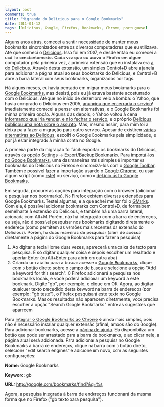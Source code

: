 ```yaml
---
layout: post
comments: true
title: "Migrando do Delicious para o Google Bookmarks"
date: 2011-01-12
tags: [Delicious, Google, Firefox, Bookmarks, Chrome, portuguese]
---
```

Alguns anos atrás, comecei a sentir necessidade de manter meus bookmarks sincronizados entre os diversos computadores que eu utilizava. Até que conheci o [Delicious](http://www.delicious.com). Isso foi em 2007, e desde então eu comecei a usá-lo constantemente. Cada vez que eu usava o Firefox em algum computador pela primeira vez, a primeira extensão que eu instalava era [a do Delicious](https://addons.mozilla.org/en-US/firefox/addon/3615/). Através desta extensão, um simples Control+D abre a janela para adicionar a página atual ao seus bookmarks do Delicious, e Control+B abre a barra lateral com seus bookmarks, organizados por tags.

Há alguns meses, eu havia pensado em migrar meus bookmarks para o [Google Bookmarks](http://www.google.com/bookmarks), mas desisti, pois eu já estava bastante acostumado com o Delicious. Até que no início de dezembro veio a bomba: o Yahoo, que havia comprado o Delicious em 2005, [anunciou que encerraria o serviço](http://techcrunch.com/2010/12/16/is-yahoo-shutting-down-del-icio-us/)! Imediatamente comecei a pensar em alternativas, e o Google Bookmarks foi minha primeira opção. Alguns dias depois, o [Yahoo voltou à cena informando que iria vender, e não fechar o serviço](http://techcrunch.com/2010/12/17/yahoo-trying-to-sell-del-icio-us-not-to-shut-it-down/), e o próprio [Delicious publicou uma nota sobre o assunto](http://blog.delicious.com/blog/2010/12/whats-next-for-delicious.html). Mas, mesmo assim, para mim foi a deixa para fazer a migração para outro serviço. Apesar de existirem [várias alternativas ao Delicious](http://bookshop.livejournal.com/1080038.html), escolhi o Google Bookmarks pela simplicidade, e por já estar integrado à minha conta no Google.

A primeira parte da migração foi fácil: exportar os bookmarks do Delicious, através da opção Settings -> [Export/Backup Bookmarks](https://secure.delicious.com/settings/bookmarks/export). Para [importá-los no Google Bookmarks](http://www.google.com/support/bookmarks/bin/answer.py?answer=178166), uma das maneiras mais simples é importar os bookmarks do Delicious no Firefox e sincronizá-los com o [Google Toolbar](http://www.toolbar.google.com/). Também é possível fazer a importação usando o [Google Chrome](http://www.google.com/chrome), ou usar algum script (como [este](http://blog.darkhax.com/2010/12/16/import-delicious-to-google-bookmarks)) ou serviço, como o [del.icio.us to Google Bookmarks](http://delicious-export.appspot.com/).

Em seguida, procurei as opções para integração com o browser (adicionar e pesquisar nos bookmarks). No Firefox existem diversas extensões para Google Bookmarks. Testei algumas, e a que achei melhor foi o [GMarks](https://addons.mozilla.org/pt-BR/firefox/addon/2888/). Com ela, é possível adicionar bookmarks com Control+D, de forma bem semelhante à extensão do Delicious, e também há uma barra lateral, acionada com Alt+M. Porém, não há integração com a barra de endereços, ou seja, não é possível pesquisar nos bookmarks digitando diretamente o endereço (como permitem as versões mais recentes da extensão do Delicious). Porém, há duas maneiras de pesquisar (além de acessar diretamente a página do Google Bookmarks para fazer a pesquisa):

1. Ao digitar a tecla Home duas vezes, aparecerá uma caixa de texto para pesquisa. É só digitar qualquer coisa e depois escolher um resultado e apertar Enter (ou Alt+Enter para abrir em outra aba)
1. Criando um atalho para a busca: acesse o [Google Bookmarks](https://www.google.com/bookmarks), clique com o botão direito sobre o campo de busca e selecione a opção "Add a keyword for this search". O Firefox adicionará a pesquisa nos bookmarks locais, e você poderá adicionar um keyword a este bookmark. Digite "gb", por exemplo, e clique em OK. Agora, ao digitar qualquer texto precedido desta keyword na barra de endereços (por exemplo: "gb teste"), o Firefox pesquisará este texto no Google Bookmarks. Mas os resultados não aparecem diretamente, você precisa escolher a opção "Search Google Bookmarks" entre as sugestões que aparecem

Para [integrar o Google Bookmarks ao Chrome](http://metaed.blogspot.com/2008/12/using-google-bookmarks-in-google-chrome.html) é ainda mais simples, pois não é necessário instalar qualquer extensão (afinal, ambos são do Google). Para adicionar bookmarks, acesse a [página de ajuda](http://www.google.com/support/chrome/bin/answer.py?hl=en&answer=100215). Ela disponibiliza um botão que pode ser arrastado para a barra de bookmarks, e ao clicar nele, a página atual será adicionada. Para adicionar a pesquisa no Google Bookmarks à barra de endereços, clique na barra com o botão direito, selecione "Edit search engines" e adicione um novo, com as seguintes configurações:

**Nome:** Google Bookmarks

**Keyword:** gb

**URL:** http://google.com/bookmarks/find?&q=%s

Agora, a pesquisa integrada à barra de endereços funcionará da mesma forma que no Firefox ("gb texto para pesquisa").
